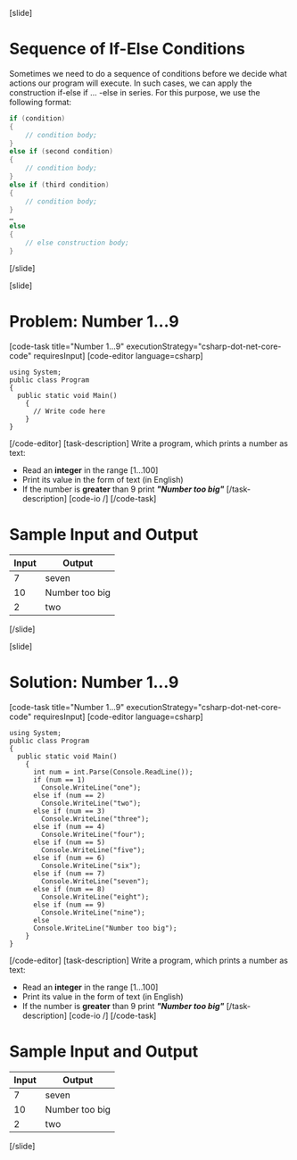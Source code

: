 [slide]
# Sequence of If-Else Conditions
Sometimes we need to do a sequence of conditions before we decide what actions our program will execute. In such cases, we can apply the construction if-else if ... -else in series. For this purpose, we use the following format:

```csharp
if (condition)
{
    // condition body;
}
else if (second condition)
{
    // condition body;
}
else if (third condition)
{
    // condition body;
}
…
else
{
    // else construction body;
}
```
[/slide]

[slide]
# Problem: Number 1...9
[code-task title="Number 1...9" executionStrategy="csharp-dot-net-core-code" requiresInput]
[code-editor language=csharp]
```
using System;
public class Program
{
  public static void Main()
    {
      // Write code here
    }
}
```
[/code-editor]
[task-description]
Write a program, which prints a number as text: 

  * Read an **integer** in the range [1…100]
  * Print its value in the form of text (in English)
  * If the number is **greater** than 9 print ***"Number too big"***
[/task-description]
[code-io /]
[/code-task]

# Sample Input and Output
|Input|Output|
|-----|------|
|7|seven|
|10|Number too big|
|2|two|
[/slide]

[slide]
# Solution: Number 1...9
[code-task title="Number 1...9" executionStrategy="csharp-dot-net-core-code" requiresInput]
[code-editor language=csharp]
```
using System;
public class Program
{
  public static void Main()
    {
      int num = int.Parse(Console.ReadLine());
      if (num == 1)
        Console.WriteLine("one");
      else if (num == 2)
        Console.WriteLine("two");
      else if (num == 3)
        Console.WriteLine("three");
      else if (num == 4)
        Console.WriteLine("four");
      else if (num == 5)
        Console.WriteLine("five");
      else if (num == 6)
        Console.WriteLine("six");
      else if (num == 7)
        Console.WriteLine("seven");
      else if (num == 8)
        Console.WriteLine("eight");
      else if (num == 9)
        Console.WriteLine("nine");
      else
      Console.WriteLine("Number too big");
    }
}
```
[/code-editor]
[task-description]
Write a program, which prints a number as text:

  * Read an **integer** in the range [1…100]
  * Print its value in the form of text (in English)
  * If the number is **greater** than 9 print ***"Number too big"***
[/task-description]
[code-io /]
[/code-task]

# Sample Input and Output
|Input|Output|
|-----|------|
|7|seven|
|10|Number too big|
|2|two|
[/slide]
